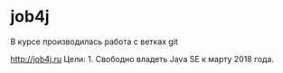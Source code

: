 # job4j
В курсе производилась работа с ветках git

http://job4j.ru 
Цели: 1. Свободно владеть Java SE к марту 2018 года.
